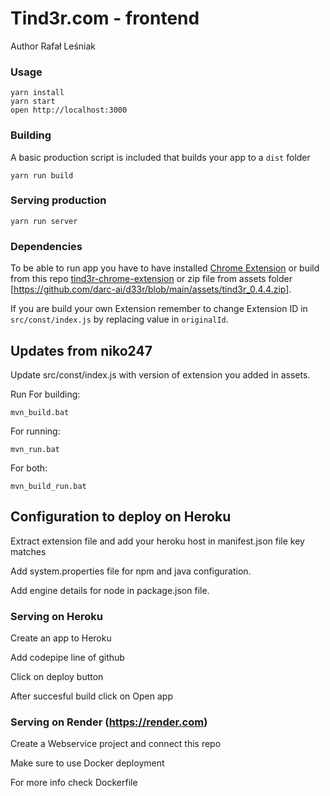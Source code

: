 Tind3r.com - frontend
=====================

Author Rafał Leśniak

### Usage

```
yarn install
yarn start
open http://localhost:3000
```



### Building

A basic production script is included that builds your app to a `dist` folder

```
yarn run build
```

### Serving production
```
yarn run server
```

### Dependencies
To be able to run app you have to have installed [Chrome Extension]( https://chrome.google.com/webstore/detail/tind3rcom-client/olicollicgbjgnialpnmnolopimdccon?hl=pl&authuser=1) or build from this repo [tind3r-chrome-extension](https://github.com/rlesniak/tind3r-chrome-extension) or zip file from assets folder [https://github.com/darc-ai/d33r/blob/main/assets/tind3r_0.4.4.zip].

If you are build your own Extension remember to change Extension ID in `src/const/index.js` by replacing value in `originalId`.


## Updates from niko247
Update src/const/index.js with version of extension you added in assets. 

Run 
For building:
```
mvn_build.bat
```
For running:
```
mvn_run.bat
```
For both:
```
mvn_build_run.bat
```

## Configuration to deploy on Heroku

Extract extension file and add your heroku host in manifest.json file key matches

Add system.properties file for npm and java configuration.

Add engine details for node in package.json file.


### Serving on Heroku

Create an app to Heroku

Add codepipe line of github

Click on deploy button

After succesful build click on Open app


### Serving on Render (https://render.com)

Create a Webservice project and connect this repo

Make sure to use Docker deployment

For more info check Dockerfile